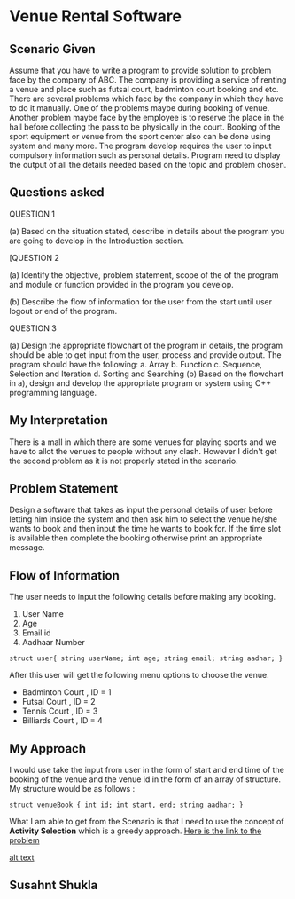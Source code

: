 # Venue Rental Software

## Scenario Given

Assume that you have to write a program to provide solution to problem face by the company of ABC. The company is providing a service of renting a venue and place such as futsal court, badminton court booking and etc. There are several problems which face by the company in which they have to do it manually. One of the problems maybe during booking of venue. Another problem maybe face by the employee is to reserve the place in the hall before collecting the pass to be physically in the court. Booking of the sport equipment or venue from the sport center also can be done using system and many more. The program develop requires the user to input compulsory information such as personal details. Program need to display the output of all the details needed based on the topic and problem chosen.

## Questions asked

QUESTION 1

(a) Based on the situation stated, describe in details about the program you are going to develop in the Introduction section.

[QUESTION 2

(a) Identify the objective, problem statement, scope of the of the program and module or function provided in the program you develop.

(b) Describe the flow of information for the user from the start until user logout or end of the program.

QUESTION 3

(a) Design the appropriate flowchart of the program in details, the program should be able
to get input from the user, process and provide output. The program should have the
following:
a. Array
b. Function
c. Sequence, Selection and Iteration
d. Sorting and Searching
(b) Based on the flowchart in a), design and develop the appropriate program or system
using C++ programming language.

## My Interpretation

There is a mall in which there are some venues for playing sports and we have to allot the venues to people without any clash. However I didn't get the second problem as it is not properly stated in the scenario.

## Problem Statement

Design a software that takes as input the personal details of user before letting him inside the system and then ask him to select the venue he/she wants to book and then input the time he wants to book for. If the time slot is available then complete the booking otherwise print an appropriate message.

## Flow of Information

The user needs to input the following details before making any booking.

1. User Name
2. Age
3. Email id
4. Aadhaar Number

`struct user{
    string userName;
    int age;
    string email;
    string aadhar;
}`

After this user will get the following menu options to choose the venue.

* Badminton Court , ID = 1
* Futsal Court ,    ID = 2
* Tennis Court ,    ID = 3
* Billiards Court , ID = 4

## My Approach

I would use take the input from user in the form of start and end time of the booking of the venue and the venue id in the form of an array of structure. My structure would be as follows :

`struct venueBook {
    int id;
    int start, end;
    string aadhar;
}`

What I am able to get from the Scenario is that I need to use the concept of **Activity Selection** which is a greedy approach. [Here is the link to the problem](https://www.geeksforgeeks.org/activity-selection-problem-greedy-algo-1/)

[alt text](https://github.com/Mr-Sushant/VenueRental/img/flow.png "Logo Title Text 1")

## Susahnt Shukla
